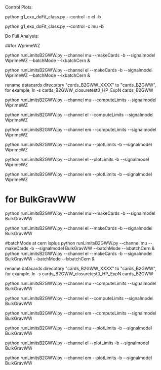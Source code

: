 Control Plots:

python g1_exo_doFit_class.py --control -c el -b

python g1_exo_doFit_class.py --control -c mu -b




Do Full Analysis:

##for WprimeWZ

python runLimitsB2GWW.py --channel mu --makeCards -b --signalmodel WprimeWZ --batchMode --lxbatchCern &
 
python runLimitsB2GWW.py --channel el --makeCards -b --signalmodel WprimeWZ --batchMode --lxbatchCern &
 

rename datacards direcotory "cards_B2GWW_XXXX" to "cards_B2GWW", for example, ln -s cards_B2GWW_closuretest0_HP_ExpN cards_B2GWW

python runLimitsB2GWW.py --channel mu --computeLimits --signalmodel WprimeWZ
 
python runLimitsB2GWW.py --channel el --computeLimits --signalmodel WprimeWZ
 
python runLimitsB2GWW.py --channel em --computeLimits --signalmodel WprimeWZ

 
python runLimitsB2GWW.py --channel mu --plotLimits -b --signalmodel WprimeWZ
 
python runLimitsB2GWW.py --channel el --plotLimits -b --signalmodel WprimeWZ
 
python runLimitsB2GWW.py --channel em --plotLimits -b --signalmodel WprimeWZ
 



# for BulkGravWW


python runLimitsB2GWW.py --channel mu --makeCards -b --signalmodel BulkGravWW 

python runLimitsB2GWW.py --channel el --makeCards -b --signalmodel BulkGravWW  

#batchMode at cern lxplus
python runLimitsB2GWW.py --channel mu --makeCards -b --signalmodel BulkGravWW --batchMode --lxbatchCern &
python runLimitsB2GWW.py --channel el --makeCards -b --signalmodel BulkGravWW --batchMode --lxbatchCern &

rename datacards direcotory "cards_B2GWW_XXXX" to "cards_B2GWW", for example, ln -s cards_B2GWW_closuretest0_HP_ExpN cards_B2GWW

python runLimitsB2GWW.py --channel mu --computeLimits --signalmodel BulkGravWW  

python runLimitsB2GWW.py --channel el --computeLimits --signalmodel BulkGravWW  

python runLimitsB2GWW.py --channel em --computeLimits --signalmodel BulkGravWW  


python runLimitsB2GWW.py --channel mu --plotLimits -b --signalmodel BulkGravWW  

python runLimitsB2GWW.py --channel el --plotLimits -b --signalmodel BulkGravWW  

python runLimitsB2GWW.py --channel em --plotLimits -b --signalmodel BulkGravWW  

